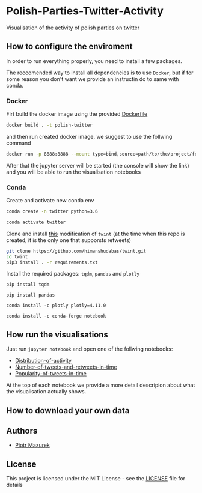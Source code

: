 # Polish-Parties-Twitter-Activity
Visualisation of the activity of polish parties on twitter

## How to configure the enviroment

In order to run everything properly, you need to install a few packages. 

The reccomended way to install all dependencies is to use `Docker`, but if for some reason you don't want we provide an instructin do to same with conda. 

### Docker

Firt build the docker image using the provided [Dockerfile](Dockerfile)

```bash 
docker build . -t polish-twitter
```

and then run created docker image, we suggest to use the follwing command

```bash 
docker run -p 8888:8888 --mount type=bind,source=path/to/the/project/folder/Polish-Parties-Twitter-Activity,target=/home/jovyan/work polish-twitter 
```

After that the jupyter server will be started (the console will show the link) and you will be able to run the visualisation notebooks


### Conda 

Create and activate new conda env 

```bash
conda create -n twitter python=3.6

conda activate twitter
```

Clone and install [this](https://github.com/himanshudabas/twint) modification of `twint` (at the time when this repo is created, it is the only one that supporsts retweets) 

```bash
git clone https://github.com/himanshudabas/twint.git
cd twint 
pip3 install . -r requirements.txt
```

Install the required packages: `tqdm`, `pandas` and `plotly`

```
pip install tqdm

pip install pandas

conda install -c plotly plotly=4.11.0

conda install -c conda-forge notebook
```

## How run the visualisations

Just run `jupyter notebook` and open one of the follwing notebooks:

- [Distribution-of-activity](notebooks/Distribution-of-activity.ipynb)
- [Number-of-tweets-and-retweets-in-time](notebooks/Number-of-tweets-and-retweets-in-time.ipynb)
- [Popularity-of-tweets-in-time](notebooks/)

At the top of each notebook we provide a more detail descripion about what the visualisation actually shows.

## How to download your own data




## Authors
* [Piotr Mazurek](https://github.com/tugot17)

## License

This project is licensed under the MIT License - see the [LICENSE](LICENSE) file for details
